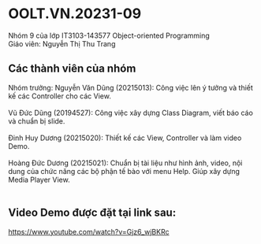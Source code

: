 # OOLT.VN.20231-09

Nhóm 9 của lớp IT3103-143577 Object-oriented Programming<br />
Giáo viên: Nguyễn Thị Thu Trang<br />

## Các thành viên của nhóm 

Nhóm trưởng: Nguyễn Văn Dũng (20215013): Công việc lên ý tưởng và thiết kế các Controller cho các View.<br /><br />
Vũ Đức Dũng (20194527): Công việc xây dựng Class Diagram, viết báo cáo và chuẩn bị slide.<br /><br />
Đinh Huy Dương (20215020): Thiết kế các View, Controller và làm video Demo.<br /><br />
Hoàng Đức Dương (20215021): Chuẩn bị tài liệu như hình ảnh, video, nội dung của chức năng các bộ phận tế bào  với menu Help. Giúp xây dựng Media Player View.<br /><br />

## Video Demo được đặt tại link sau:

https://www.youtube.com/watch?v=Gjz6_wjBKRc




